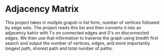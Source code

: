 # Adjacency Matrix

This project takes in multple grapsh in list form, number of vertices followed by edge sets. The project reads this list and then converts it into an adjacency katrix with 1's on connected edges and 0's on disconnected edges. We then use that information to traverse the graph using bredth first search and output the number of vertices, edges, and more importantly longest path, shorest path and total number of paths.   
